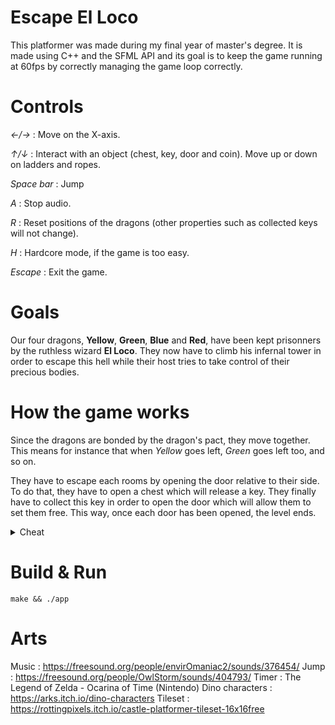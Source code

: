 # Escape El Loco
This platformer was made during my final year of master's degree. It is made using C++ and the SFML API and its goal is to keep the game running at 60fps by correctly managing the game loop correctly.

# Controls
_←/→_ : Move on the X-axis.

_↑/↓_ : Interact with an object (chest, key, door and coin). Move up or down on ladders and ropes.

_Space bar_ : Jump

_A_ : Stop audio.

_R_ : Reset positions of the dragons (other properties such as collected keys will not change).

_H_ : Hardcore mode, if the game is too easy.

_Escape_ : Exit the game.

# Goals
Our four dragons, __Yellow__, __Green__, __Blue__ and __Red__, have been kept prisonners by the ruthless wizard __El Loco__. They now have to climb his infernal tower in order to escape this hell while their host tries to take control of their precious bodies.

# How the game works
Since the dragons are bonded by the dragon's pact, they move together. This means for instance that when _Yellow_ goes left, _Green_ goes left too, and so on.

They have to escape each rooms by opening the door relative to their side. To do that, they have to open a chest which will release a key. They finally have to collect this key in order to open the door which will allow them to set them free. This way, once each door has been opened, the level ends.

<details>
  <summary>Cheat</summary>
  
  If you find the game too difficult, press _G_ to enter __God Mode__. This will allow you to chain jumps and reach every places you want.
  
</details>

# Build & Run
```shell
make && ./app
```

# Arts
Music : https://freesound.org/people/envirOmaniac2/sounds/376454/
Jump : https://freesound.org/people/OwlStorm/sounds/404793/
Timer : The Legend of Zelda - Ocarina of Time (Nintendo)
Dino characters : https://arks.itch.io/dino-characters
Tileset : https://rottingpixels.itch.io/castle-platformer-tileset-16x16free
